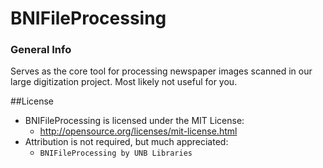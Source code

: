 # BNIFileProcessing
### General Info
Serves as the core tool for processing newspaper images scanned in our large digitization project. Most likely not useful for you.

##License
- BNIFileProcessing is licensed under the MIT License:
  - http://opensource.org/licenses/mit-license.html
- Attribution is not required, but much appreciated:
  - `BNIFileProcessing by UNB Libraries`

